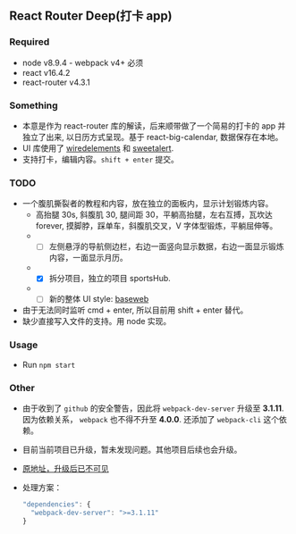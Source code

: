 ## React Router Deep(打卡 app)

### Required
* node v8.9.4 - webpack v4+ 必须
* react v16.4.2
* react-router v4.3.1

### Something
* 本意是作为 react-router 库的解读，后来顺带做了一个简易的打卡的 app 并独立了出来, 以日历方式呈现。基于 react-big-calendar, 数据保存在本地。
* UI 库使用了 [wiredelements](https://github.com/wiredjs/wired-elements) 和 [sweetalert](https://sweetalert.js.org/docs/).
* 支持打卡，编辑内容。`shift + enter` 提交。

### TODO
* 一个腹肌撕裂者的教程和内容，放在独立的面板内，显示计划锻炼内容。
    * 高抬腿 30s, 斜腹肌 30, 腿间距 30，平躺高抬腿，左右互搏，瓦坎达 forever, 摸脚脖，踩单车，斜腹肌交叉，V 字体型锻炼，平躺屈伸等。
    * - [ ] 左侧悬浮的导航侧边栏，右边一面竖向显示数据，右边一面显示锻炼内容，一面显示月历。
    * - [x] 拆分项目，独立的项目 sportsHub.
    * - [ ] 新的整体 UI style: [baseweb](https://baseweb.design/components/select/)
* 由于无法同时监听 cmd + enter, 所以目前用 shift + enter 替代。
* 缺少直接写入文件的支持。用 node 实现。

### Usage
* Run `npm start`

### Other

* 由于收到了 `github` 的安全警告，因此将 `webpack-dev-server` 升级至 **3.1.11**. 因为依赖关系， `webpack` 也不得不升至 **4.0.0**. 还添加了 `webpack-cli` 这个依赖。
* 目前当前项目已升级，暂未发现问题。其他项目后续也会升级。
* [原地址，升级后已不可见](https://github.com/kyriejoshua/react-tutorial/network/alert/react-router-deep/package.json/webpack-dev-server/open)
* 处理方案：

  ```javascript
  "dependencies": {
    "webpack-dev-server": ">=3.1.11"
  }
  ```
